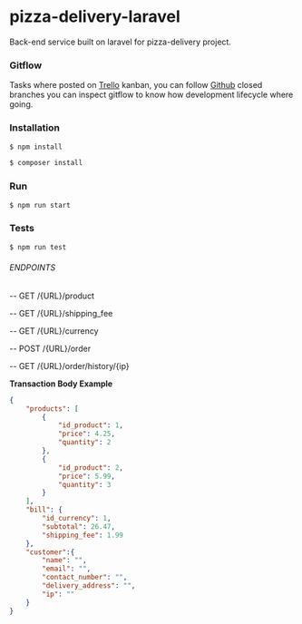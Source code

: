 # pizza-delivery-laravel
Back-end service built on laravel for pizza-delivery project.

### Gitflow
Tasks where posted on [Trello](https://trello.com/b/tI2dQlTA/pizza-delivery-laravel) kanban, you can follow [Github](https://github.com/germangp088/pizza-delivery-laravel) closed branches you can inspect gitflow to know how development lifecycle where going.

### Installation

```sh
$ npm install
```
```sh
$ composer install
```

### Run

```sh
$ npm run start
```

### Tests
```sh
$ npm run test
```

###### ENDPOINTS

-- GET /{URL}/product

-- GET /{URL}/shipping_fee

-- GET /{URL}/currency

-- POST /{URL}/order

-- GET /{URL}/order/history/{ip}

**Transaction Body Example**
```json
{
	"products": [
		{
			"id_product": 1,
			"price": 4.25,
			"quantity": 2
		},
		{
			"id_product": 2,
			"price": 5.99,
			"quantity": 3
		}
	],
	"bill": {
		"id_currency": 1,
		"subtotal": 26.47,
		"shipping_fee": 1.99
	},
	"customer":{
		"name": "",
		"email": "",
		"contact_number": "",
		"delivery_address": "",
		"ip": ""
	}
}
```
